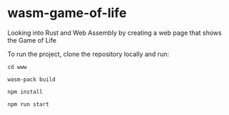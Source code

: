 # wasm-game-of-life
Looking into Rust and Web Assembly by creating a web page that shows the Game of Life

To run the project, clone the repository locally and run:

`cd www`

`wasm-pack build`

`npm install`

`npm run start`